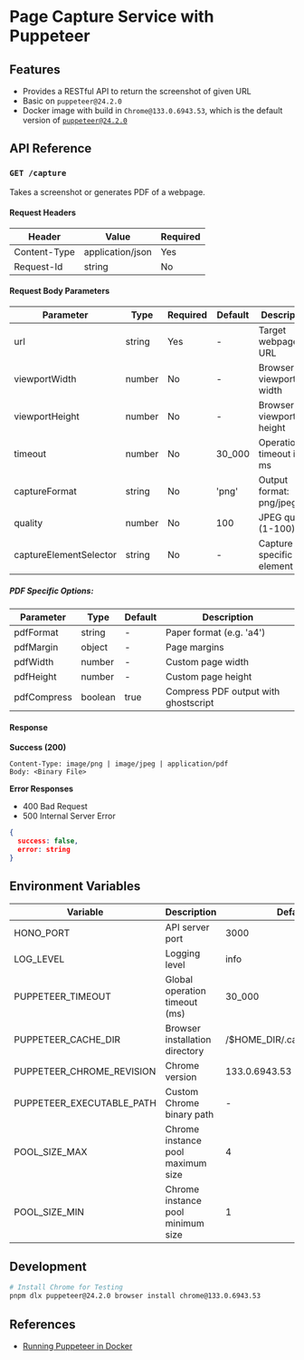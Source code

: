# Page Capture Service with Puppeteer

## Features

- Provides a RESTful API to return the screenshot of given URL
- Basic on `puppeteer@24.2.0`
- Docker image with build in `Chrome@133.0.6943.53`, which is the default version of [`puppeteer@24.2.0`](https://github.com/puppeteer/puppeteer/blob/puppeteer-v24.2.0/packages/puppeteer-core/src/revisions.ts)

## API Reference

### `GET /capture`

Takes a screenshot or generates PDF of a webpage.

#### Request Headers

| Header       | Value            | Required |
| ------------ | ---------------- | -------- |
| Content-Type | application/json | Yes      |
| Request-Id   | string           | No       |

#### Request Body Parameters

| Parameter              | Type   | Required | Default | Description                 |
| ---------------------- | ------ | -------- | ------- | --------------------------- |
| url                    | string | Yes      | -       | Target webpage URL          |
| viewportWidth          | number | No       | -       | Browser viewport width      |
| viewportHeight         | number | No       | -       | Browser viewport height     |
| timeout                | number | No       | 30_000  | Operation timeout in ms     |
| captureFormat          | string | No       | 'png'   | Output format: png/jpeg/pdf |
| quality                | number | No       | 100     | JPEG quality (1-100)        |
| captureElementSelector | string | No       | -       | Capture specific element    |

##### PDF Specific Options:

| Parameter   | Type    | Default | Description                          |
| ----------- | ------- | ------- | ------------------------------------ |
| pdfFormat   | string  | -       | Paper format (e.g. 'a4')             |
| pdfMargin   | object  | -       | Page margins                         |
| pdfWidth    | number  | -       | Custom page width                    |
| pdfHeight   | number  | -       | Custom page height                   |
| pdfCompress | boolean | true    | Compress PDF output with ghostscript |

#### Response

**Success (200)**

```http
Content-Type: image/png | image/jpeg | application/pdf
Body: <Binary File>
```

**Error Responses**

- 400 Bad Request
- 500 Internal Server Error

```json
{
  success: false,
  error: string
}
```

## Environment Variables

| Variable                  | Description                       | Default                     |
| ------------------------- | --------------------------------- | --------------------------- |
| HONO_PORT                 | API server port                   | 3000                        |
| LOG_LEVEL                 | Logging level                     | info                        |
| PUPPETEER_TIMEOUT         | Global operation timeout (ms)     | 30_000                      |
| PUPPETEER_CACHE_DIR       | Browser installation directory    | /$HOME_DIR/.cache/puppeteer |
| PUPPETEER_CHROME_REVISION | Chrome version                    | 133.0.6943.53               |
| PUPPETEER_EXECUTABLE_PATH | Custom Chrome binary path         | -                           |
| POOL_SIZE_MAX             | Chrome instance pool maximum size | 4                           |
| POOL_SIZE_MIN             | Chrome instance pool minimum size | 1                           |

## Development

```bash
# Install Chrome for Testing
pnpm dlx puppeteer@24.2.0 browser install chrome@133.0.6943.53
```

## References

- [Running Puppeteer in Docker](https://pptr.dev/guides/docker)
